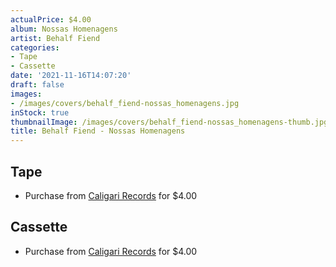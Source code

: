```yaml
---
actualPrice: $4.00
album: Nossas Homenagens
artist: Behalf Fiend
categories:
- Tape
- Cassette
date: '2021-11-16T14:07:20'
draft: false
images:
- /images/covers/behalf_fiend-nossas_homenagens.jpg
inStock: true
thumbnailImage: /images/covers/behalf_fiend-nossas_homenagens-thumb.jpg
title: Behalf Fiend - Nossas Homenagens
---
```


## Tape
* Purchase from [Caligari Records](https://caligarirecords.storenvy.com/products/24841938-behalf-fiend-nossas-homenagens) for $4.00
## Cassette
* Purchase from [Caligari Records](https://caligarirecords.storenvy.com/products/24841938-behalf-fiend-nossas-homenagens) for $4.00
